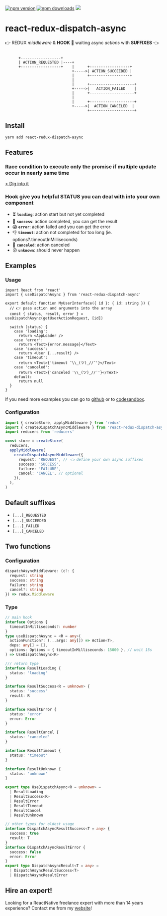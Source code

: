 <p>
  <a href="https://www.npmjs.com/package/react-redux-dispatch-async">
  <img alt="npm version" src="https://badge.fury.io/js/react-redux-dispatch-async.svg"/></a>
    <a href="https://www.npmjs.com/package/react-redux-dispatch-async"><img alt="npm downloads" src="https://img.shields.io/npm/dm/react-redux-dispatch-async.svg"/></a>
  <a href="#hire-an-expert">
      <img src="https://img.shields.io/badge/%F0%9F%92%AA-hire%20an%20expert-brightgreen"/>
    </a>
<p>

# react-redux-dispatch-async

👉 REDUX _middleware_ & **HOOK** 🎉 waiting async _actions_ with **SUFFIXES** 👈

```

      +------------------+
      | ACTION_REQUESTED |----+
      +------------------+    |      +------------------+
                              +----->| ACTION_SUCCEEDED |
                              |      +------------------+
                              |
                              |      +--------------------+
                              +----->|   ACTION_FAILED    |
                              |      +--------------------+
                              |
                              |      +--------------------+
                              +----->|  ACTION_CANCELED  |
                                     +--------------------+
```

## Install

`yarn add react-redux-dispatch-async`

## Features

### Race condition to execute only the promise if multiple update occur in nearly same time

[> Dig into it](https://github.com/xcarpentier/react-redux-dispatch-async/blob/master/src/useDispatchAsync.ts#L65)

### Hook give you helpful STATUS you can deal with into your own component

- ⏳ **`loading`**: action start but not yet completed
- 👏 **`success`**: action completed, you can get the result
- 😱 **`error`**: action failed and you can get the error
- 👎 **`timeout`**: action not completed for too long (ie. options?.timeoutInMilliseconds)
- 👋 **`canceled`**: action canceled
- 😮 **`unknown`**: should never happen

## Examples

### Usage

```tsx
import React from 'react'
import { useDispatchAsync } from 'react-redux-dispatch-async'

export default function MyUserInterface({ id }: { id: string }) {
  // 👉 pass action and arguments into the array
  const { status, result, error } = useDispatchAsync(getUserActionRequest, [id])

  switch (status) {
    case 'loading':
      return <AppLoader />
    case 'error':
      return <Text>{error.message}</Text>
    case 'success':
      return <User {...result} />
    case 'timeout':
      return <Text>{'timeout ¯\\_(ツ)_//¯'}</Text>
    case 'canceled':
      return <Text>{'canceled ¯\\_(ツ)_//¯'}</Text>
    default:
      return null
  }
}
```

If you need more examples you can go to [github](https://github.com/xcarpentier/react-redux-dispatch-async-example) or to [codesandbox](https://codesandbox.io/s/react-redux-dispatch-async-rij31?file=/src/UserContainer.tsx).

### Configuration

```ts
import { createStore, applyMiddleware } from 'redux'
import { createDispatchAsyncMiddleware } from 'react-redux-dispatch-async'
import reducers from 'reducers'

const store = createStore(
  reducers,
  applyMiddleware(
    createDispatchAsyncMiddleware({
      request: 'REQUEST', // 👈 define your own async suffixes
      success: 'SUCCESS',
      failure: 'FAILURE',
      cancel: 'CANCEL', // optional
    }),
  ),
)
```

## Default suffixes

- `[...]_REQUESTED`
- `[...]_SUCCEEDED`
- `[...]_FAILED`
- `[...]_CANCELED`

## Two functions

### Configuration

```ts
dispatchAsyncMiddleware: (c?: {
  request: string
  success: string
  failure: string
  cancel?: string
}) => redux.Middleware
```

### Type

```ts
// main hook
interface Options {
  timeoutInMilliseconds?: number
}
type useDispatchAsync = <R = any>(
  actionFunction?: (...args: any[]) => Action<T>,
  deps: any[] = [],
  options: Options = { timeoutInMilliseconds: 15000 }, // wait 15s
) => UseDispatchAsync<R>

/// return type
interface ResultLoading {
  status: 'loading'
}

interface ResultSuccess<R = unknown> {
  status: 'success'
  result: R
}

interface ResultError {
  status: 'error'
  error: Error
}

interface ResultCancel {
  status: 'canceled'
}

interface ResultTimeout {
  status: 'timeout'
}

interface ResultUnknown {
  status: 'unknown'
}

export type UseDispatchAsync<R = unknown> =
  | ResultLoading
  | ResultSuccess<R>
  | ResultError
  | ResultTimeout
  | ResultCancel
  | ResultUnknown

// other types for oldest usage
interface DispatchAsyncResultSuccess<T = any> {
  success: true
  result: T
}
interface DispatchAsyncResultError {
  success: false
  error: Error
}
export type DispatchAsyncResult<T = any> =
  | DispatchAsyncResultSuccess<T>
  | DispatchAsyncResultError
```

## Hire an expert!

Looking for a ReactNative freelance expert with more than 14 years experience? Contact me from my [website](https://xaviercarpentier.com)!
